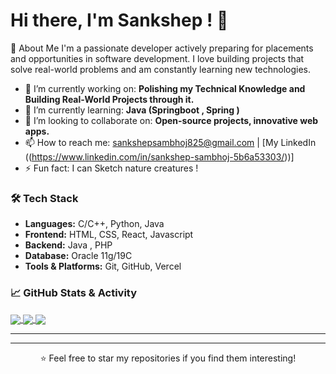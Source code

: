 # Hi there, I'm Sankshep ! 👋

 🚀 About Me
I'm a passionate developer actively preparing for placements and opportunities in software development. I love building projects that solve real-world problems and am constantly learning new technologies.

- 🔭 I’m currently working on: **Polishing my Technical Knowledge and Building Real-World Projects through it.**
- 🌱 I’m currently learning: **Java  (Springboot , Spring )** 
- 👯 I’m looking to collaborate on: **Open-source projects, innovative web apps.**
- 📫 How to reach me: sankshepsambhoj825@gmail.com | [My LinkedIn ((https://www.linkedin.com/in/sankshep-sambhoj-5b6a53303/))]
- ⚡ Fun fact: I can Sketch nature creatures !

### 🛠️ Tech Stack
- **Languages:** C/C++, Python, Java
- **Frontend:** HTML, CSS, React, Javascript
- **Backend:** Java , PHP 
- **Database:** Oracle 11g/19C
- **Tools & Platforms:** Git, GitHub, Vercel 

### 📈 GitHub Stats & Activity


<a href="https://github.com/Sankshep11">
  <img align="center" src="https://github-readme-stats.vercel.app/api?username=Sankshep11&show_icons=true&theme=radical" />
</a>
<a href="https://github.com/Sankshep11">
  <img align="center" src="https://github-readme-stats.vercel.app/api/top-langs/?username=Sankshep11&layout=compact&theme=radical" />
</a>

<!-- This adds your streak stats -->
<a href="https://github.com/Sankshep11">
  <img align="center" src="https://streak-stats.demolab.com?user=Sankshep11&theme=radical" />
</a>

---


---

<p align="center">⭐️ Feel free to star my repositories if you find them interesting! </p>

